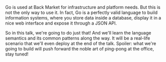 Go is used at Back Market for infrastructure and platform needs. But this is not the only way to use it. 
In fact, Go is a perfectly valid language to build information systems, where you store data inside a database, display it in a nice web interface and expose it through a JSON API. 

So in this talk, we're going to do just that! And we'll learn the language semantics and its common patterns along the way. It will be a real-life scenario that we'll even deploy at the end of the talk. Spoiler: what we're going to build will push forward the noble art of ping-pong at the office, stay tuned!